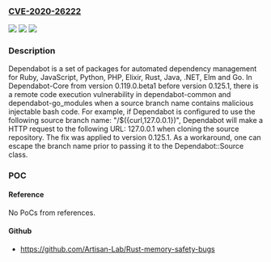 ### [CVE-2020-26222](https://cve.mitre.org/cgi-bin/cvename.cgi?name=CVE-2020-26222)
![](https://img.shields.io/static/v1?label=Product&message=dependabot-core&color=blue)
![](https://img.shields.io/static/v1?label=Version&message=%3C%200.125.1%20&color=brightgreen)
![](https://img.shields.io/static/v1?label=Vulnerability&message=CWE-74&color=brightgreen)

### Description

Dependabot is a set of packages for automated dependency management for Ruby, JavaScript, Python, PHP, Elixir, Rust, Java, .NET, Elm and Go. In Dependabot-Core from version 0.119.0.beta1 before version 0.125.1, there is a remote code execution vulnerability in dependabot-common and dependabot-go_modules when a source branch name contains malicious injectable bash code. For example, if Dependabot is configured to use the following source branch name: "/$({curl,127.0.0.1})", Dependabot will make a HTTP request to the following URL: 127.0.0.1 when cloning the source repository. The fix was applied to version 0.125.1. As a workaround, one can escape the branch name prior to passing it to the Dependabot::Source class.

### POC

#### Reference
No PoCs from references.

#### Github
- https://github.com/Artisan-Lab/Rust-memory-safety-bugs

